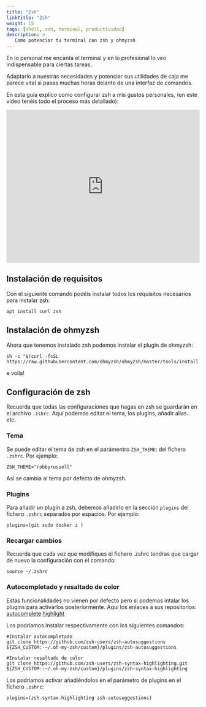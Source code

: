 ```yaml
---
title: "Zsh"
linkTitle: "Zsh"
weight: 15 
tags: [shell, zsh, terminal, productividad]
description: >
   Como potenciar tu terminal con zsh y ohmyzsh 
---
```


En lo personal me encanta el terminal y en lo profesional lo veo indispensable para ciertas tareas.

Adaptarlo a nuestras necesidades y potenciar sus utilidades de caja me parece vital si pasas muchas
horas delante de una interfaz de comandos.

En esta guía explico como configurar zsh a mis gustos personales, (en este vídeo tenéis todo el proceso más detallado):

<iframe width="100%" height="400" src="https://www.youtube.com/embed/cyK89jHB9JA" title="YouTube video player" frameborder="0" allow="accelerometer; autoplay; clipboard-write; encrypted-media; gyroscope; picture-in-picture" allowfullscreen></iframe>


## Instalación de requisitos
Con el siguiente comando podéis instalar todos los requisitos necesarios para instalar zsh:
```
apt install curl zsh
```


## Instalación de ohmyzsh
Ahora que tenemos instalado zsh podemos instalar el plugin de ohmyzsh:
```
sh -c "$(curl -fsSL https://raw.githubusercontent.com/ohmyzsh/ohmyzsh/master/tools/install.sh)"
```

e voila!


## Configuración de zsh
Recuerda que todas las configuraciones que hagas en zsh se guardarán en el archivo `.zshrc`. Aquí podemos editar el tema, los plugins, añadir alias.. etc.

### Tema
Se puede editar el tema de zsh en el parámentro `ZSH_THEME`: del fichero `.zshrc`. Por ejemplo:
```
ZSH_THEME="robbyrussell"
```
Así se cambia al tema por defecto de ohmyzsh.


### Plugins
Para añadir un plugin a zsh, debemos añadirlo en la sección `plugins` del fichero `.zshrc` separados por espacios. Por ejemplo:
```
plugins=(git sudo docker z )
```

### Recargar cambios
Recuerda que cada vez que modifiques el fichero .zshrc tendras que cargar de nuevo la configuración con el comando:
```
source ~/.zshrc
```

### Autocompletado y resaltado de color
Estas funcionalidades no vienen por defecto pero si podemos intalar los plugins para activarlos posteriormente. Aquí los enlaces a sus repositorios:
[autocomplete](https://github.com/zsh-users/zsh-autosuggestions)
[highlight](https://github.com/zsh-users/zsh-syntax-highlighting)

Los podríamos instalar respectivamente con los siguientes comandos:
```
#Instalar autocompletado
git clone https://github.com/zsh-users/zsh-autosuggestions ${ZSH_CUSTOM:-~/.oh-my-zsh/custom}/plugins/zsh-autosuggestions

#Instalar resaltado de color
git clone https://github.com/zsh-users/zsh-syntax-highlighting.git ${ZSH_CUSTOM:-~/.oh-my-zsh/custom}/plugins/zsh-syntax-highlighting
```


Los podríamos activar añadiéndolos en el parámetro de plugins en el fichero `.zshrc`:
```
plugins=(zsh-syntax-highlighting zsh-autosuggestions)
```

